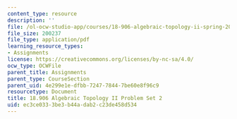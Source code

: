 ```yaml
---
content_type: resource
description: ''
file: /ol-ocw-studio-app/courses/18-906-algebraic-topology-ii-spring-2020/ec3ce0333be3b44adab2c23de458d534_MIT18_906S20_pset2.pdf
file_size: 200237
file_type: application/pdf
learning_resource_types:
- Assignments
license: https://creativecommons.org/licenses/by-nc-sa/4.0/
ocw_type: OCWFile
parent_title: Assignments
parent_type: CourseSection
parent_uid: 4e299e1e-dfbb-7247-7844-7be60e8f96c9
resourcetype: Document
title: 18.906 Algebraic Topology II Problem Set 2
uid: ec3ce033-3be3-b44a-dab2-c23de458d534
---
```

